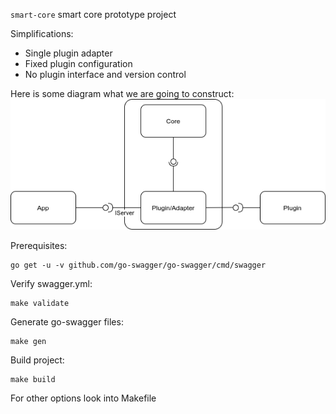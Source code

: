 
`smart-core` smart core prototype project

Simplifications:
- Single plugin adapter
- Fixed plugin configuration
- No plugin interface and version control 

Here is some diagram what we are going to construct:
![Diagram](assets/smart-core.png)

Prerequisites:
```shell script
go get -u -v github.com/go-swagger/go-swagger/cmd/swagger
```
Verify swagger.yml:
```shell script
make validate
```

Generate go-swagger files:
```shell script
make gen
```

Build project:
```shell script
make build
```
For other options look into Makefile
